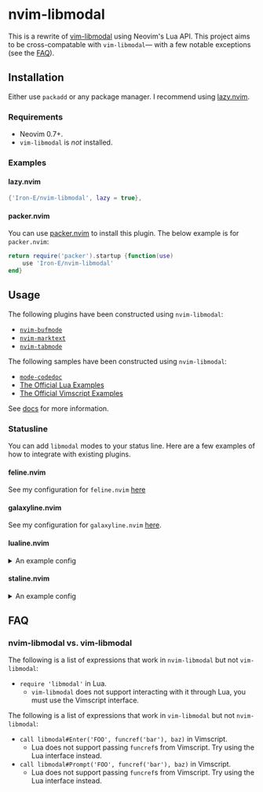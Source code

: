 # nvim-libmodal

This is a rewrite of [vim-libmodal](https://github.com/Iron-E/vim-libmodal) using Neovim's Lua API. This project aims to be cross-compatable with `vim-libmodal`— with a few notable exceptions (see the [FAQ](#FAQ)).

## Installation

Either use `packadd` or any package manager. I recommend using [lazy.nvim](https://github.com/folke/lazy.nvim).

### Requirements

* Neovim 0.7+.
* `vim-libmodal` is _not_ installed.

### Examples

#### lazy.nvim

```lua
{'Iron-E/nvim-libmodal', lazy = true},
```

#### packer.nvim

You can use [packer.nvim](https://github.com/wbthomason/packer.nvim) to install this plugin. The below example is for `packer.nvim`:

```lua
return require('packer').startup {function(use)
	use 'Iron-E/nvim-libmodal'
end}
```

## Usage

The following plugins have been constructed using `nvim-libmodal`:

* [`nvim-bufmode`](https://github.com/Iron-E/nvim-bufmode)
* [`nvim-marktext`](https://github.com/Iron-E/nvim-marktext)
* [`nvim-tabmode`](https://github.com/Iron-E/nvim-tabmode)

The following samples have been constructed using `nvim-libmodal`:

* [`mode-codedoc`](https://gitlab.com/Iron_E/dotfiles/-/blob/master/.config/nvim/lua/mode-codedoc.lua)
* [The Official Lua Examples](https://github.com/Iron-E/nvim-libmodal/tree/master/examples/lua)
* [The Official Vimscript Examples](https://github.com/Iron-E/nvim-libmodal/tree/master/examples)

See [docs](./doc) for more information.

### Statusline

You can add `libmodal` modes to your status line. Here are a few examples of how to integrate with existing plugins.

#### feline.nvim

See my configuration for `feline.nvim` [here](https://gitlab.com/Iron_E/dotfiles/-/blob/78e17b41cadd1660f8d3506ffce093437eb80aae/.config/nvim/lua/plugin/feline.lua#L134-160)

#### galaxyline.nvim

See my configuration for `galaxyline.nvim` [here](https://gitlab.com/Iron_E/dotfiles/-/blob/edf3e1c9779bbc81002832bb03ec875dc86cc16b/.config/nvim/lua/plugin/galaxyline.lua#L140-163).

#### lualine.nvim

<details>
	<summary>An example config</summary>
	<pre lang = "lua">
-- Defined in https://github.com/Iron-E/nvim-highlite
local BLUE         = '#7766ff'
local CYAN         = '#33dbc3'
local GREEN        = '#22ff22'
local GREEN_LIGHT  = '#99ff99'
local ICE          = '#95c5ff'
local ORANGE       = '#ff8900'
local ORANGE_LIGHT = '#f0af00'
local PINK         = '#ffa6ff'
local PINK_LIGHT   = '#ffb7b7'
local PURPLE       = '#cf55f0'
local PURPLE_LIGHT = '#af60af'
local RED          = '#ee4a59'
local RED_DARK     = '#a80000'
local RED_LIGHT    = '#ff4090'
local TAN          = '#f4c069'
local TEAL         = '#60afff'
local TURQOISE     = '#2bff99'
local YELLOW       = '#f0df33'
 
local MODES =
{ -- {{{
	['c']  = {'COMMAND-LINE',     RED},
	['ce'] = {'NORMAL EX',        RED_DARK},
	['cv'] = {'EX',               RED_LIGHT},
	['i']  = {'INSERT',           GREEN},
	['ic'] = {'INS-COMPLETE',     GREEN_LIGHT},
	['n']  = {'NORMAL',           PURPLE_LIGHT},
	['no'] = {'OPERATOR-PENDING', PURPLE},
	['r']  = {'HIT-ENTER',        CYAN},
	['r?'] = {':CONFIRM',         CYAN},
	['rm'] = {'--MORE',           ICE},
	['R']  = {'REPLACE',          PINK},
	['Rv'] = {'VIRTUAL',          PINK_LIGHT},
	['s']  = {'SELECT',           TURQOISE},
	['S']  = {'SELECT',           TURQOISE},
	['␓'] = {'SELECT',            TURQOISE},
	['t']  = {'TERMINAL',         ORANGE},
	['v']  = {'VISUAL',           BLUE},
	['V']  = {'VISUAL LINE',      BLUE},
	['␖'] = {'VISUAL BLOCK',      BLUE},
	['!']  = {'SHELL',            YELLOW},
 
	-- libmodal
	['BUFFERS'] = TEAL,
	['TABLES']  = ORANGE_LIGHT,
	['TABS']    = TAN,
} -- }}}
 
local MODE_HL_GROUP = 'LualineViMode'
 
--[[/* FELINE CONFIG */]]
 
vim.api.nvim_create_autocmd('ModeChanged', {callback = function()
		require('lualine').refresh {scope = 'window',  place = {'statusline'}}
end})
 
require('lualine').setup {sections = {lualine_a = {{
	function() -- auto change color according the vim mode
		local mode_color, mode_name
 
		if vim.g.libmodalActiveModeName then
			mode_name = vim.g.libmodalActiveModeName
			mode_color = MODES[mode_name]
		else
			local current_mode = MODES[vim.api.nvim_get_mode().mode]
 
			mode_name = current_mode[1]
			mode_color = current_mode[2]
		end
 
		vim.api.nvim_set_hl(0, MODE_HL_GROUP, {fg = mode_color, bold = true})
 
		return mode_name..' '
	end,
	icon = {'▊', align = 'left'},
	color = MODE_HL_GROUP,
	padding = 0,
}}}}
	</pre>
</details>

#### staline.nvim

<details>
	<summary>An example config</summary>
	<pre lang = "lua">
--[[/* CONSTANTS */]]
 
-- Defined in https://github.com/Iron-E/nvim-highlite
local BLUE         = '#7766ff'
local CYAN         = '#33dbc3'
local GREEN        = '#22ff22'
local GREEN_LIGHT  = '#99ff99'
local ICE          = '#95c5ff'
local ORANGE       = '#ff8900'
local ORANGE_LIGHT = '#f0af00'
local PINK         = '#ffa6ff'
local PINK_LIGHT   = '#ffb7b7'
local PURPLE       = '#cf55f0'
local PURPLE_LIGHT = '#af60af'
local RED          = '#ee4a59'
local RED_DARK     = '#a80000'
local RED_LIGHT    = '#ff4090'
local TAN          = '#f4c069'
local TEAL         = '#60afff'
local TURQOISE     = '#2bff99'
local YELLOW       = '#f0df33'
 
local MODES =
{ -- {{{
	['c']  = {'COMMAND-LINE', RED},
	['ce'] = {'NORMAL EX', RED_DARK},
	['cv'] = {'EX', RED_LIGHT},
	['i']  = {'INSERT', GREEN},
	['ic'] = {'INS-COMPLETE', GREEN_LIGHT},
	['n']  = {'NORMAL', PURPLE_LIGHT},
	['no'] = {'OPERATOR-PENDING', PURPLE},
	['r']  = {'HIT-ENTER', CYAN},
	['r?'] = {':CONFIRM', CYAN},
	['rm'] = {'--MORE', ICE},
	['R']  = {'REPLACE', PINK},
	['Rv'] = {'VIRTUAL', PINK_LIGHT},
	['s']  = {'SELECT', TURQOISE},
	['S']  = {'SELECT', TURQOISE},
	['␓'] = {'SELECT', TURQOISE},
	['t']  = {'TERMINAL', ORANGE},
	['v']  = {'VISUAL', BLUE},
	['V']  = {'VISUAL LINE', BLUE},
	['␖'] = {'VISUAL BLOCK', BLUE},
	['!']  = {'SHELL', YELLOW},
 
	-- libmodal
	['BUFFERS'] = TEAL,
	['TABLES']  = ORANGE_LIGHT,
	['TABS']    = TAN,
} -- }}}
 
local MODE_HL_GROUP = 'StalineViMode'
 
--[[/* FELINE CONFIG */]]
 
vim.api.nvim_set_hl(0, MODE_HL_GROUP, {})
require('staline').setup(
{
	mode_colors = {},
	mode_icons = {},
	sections = {left =
	{
		function()
			local mode_color, mode_name
 
			if vim.g.libmodalActiveModeName then
				mode_name = vim.g.libmodalActiveModeName
				mode_color = MODES[mode_name]
			else
				local current_mode = MODES[vim.api.nvim_get_mode().mode]
 
				mode_name = current_mode[1]
				mode_color = current_mode[2]
			end
 
			vim.api.nvim_set_hl(0, MODE_HL_GROUP, {bold = true, fg = mode_color})
			return {MODE_HL_GROUP, mode_name}
		end,
	}},
})
	</pre>
</details>

## FAQ

### nvim-libmodal vs. vim-libmodal

The following is a list of expressions that work in `nvim-libmodal` but not `vim-libmodal`:

* `require 'libmodal'` in Lua.
	* `vim-libmodal` does not support interacting with it through Lua, you must use the Vimscript interface.

The following is a list of expressions that work in `vim-libmodal` but not `nvim-libmodal`:

* `call libmodal#Enter('FOO', funcref('bar'), baz)` in Vimscript.
	* Lua does not support passing `funcref`s from Vimscript. Try using the Lua interface instead.
* `call libmodal#Prompt('FOO', funcref('bar'), baz)` in Vimscript.
	* Lua does not support passing `funcref`s from Vimscript. Try using the Lua interface instead.
